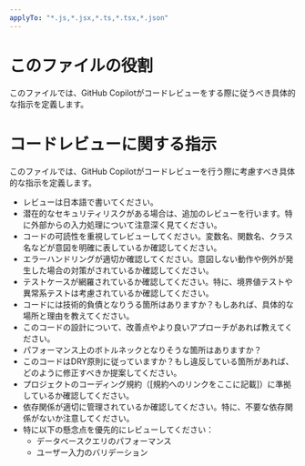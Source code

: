 ```yaml
---
applyTo: "*.js,*.jsx,*.ts,*.tsx,*.json"
---
```


# **このファイルの役割**
このファイルでは、GitHub Copilotがコードレビューをする際に従うべき具体的な指示を定義します。

# **コードレビューに関する指示**

このファイルでは、GitHub Copilotがコードレビューを行う際に考慮すべき具体的な指示を定義します。

* レビューは日本語で書いてください。
* 潜在的なセキュリティリスクがある場合は、追加のレビューを行います。特に外部からの入力処理について注意深く見てください。
* コードの可読性を重視してレビューしてください。変数名、関数名、クラス名などが意図を明確に表しているか確認してください。
* エラーハンドリングが適切か確認してください。意図しない動作や例外が発生した場合の対策がされているか確認してください。
* テストケースが網羅されているか確認してください。特に、境界値テストや異常系テストは考慮されているか確認してください。
* コードには技術的負債となりうる箇所はありますか？もしあれば、具体的な場所と理由を教えてください。
* このコードの設計について、改善点やより良いアプローチがあれば教えてください。
* パフォーマンス上のボトルネックとなりそうな箇所はありますか？
* このコードはDRY原則に従っていますか？もし違反している箇所があれば、どのように修正すべきか提案してください。
* プロジェクトのコーディング規約（[規約へのリンクをここに記載]）に準拠しているか確認してください。
* 依存関係が適切に管理されているか確認してください。特に、不要な依存関係がないか注意してください。
* 特に以下の懸念点を優先的にレビューしてください：
  - データベースクエリのパフォーマンス
  - ユーザー入力のバリデーション
